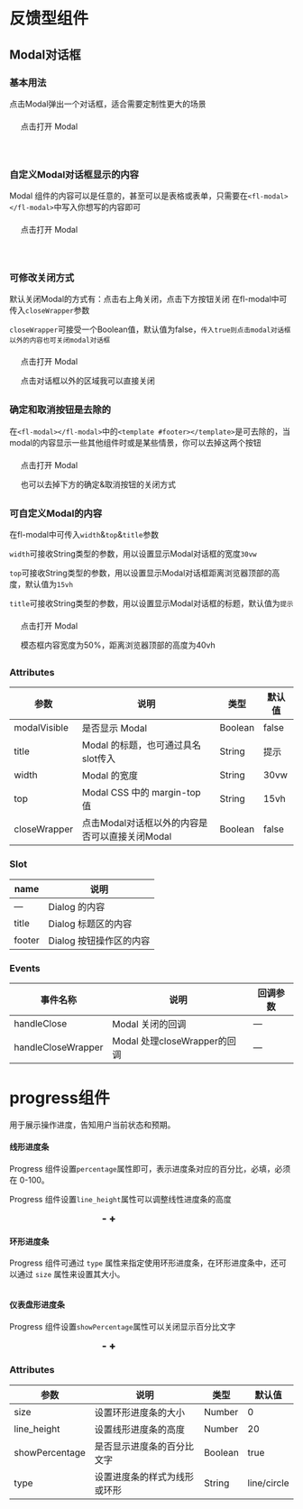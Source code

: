 # 反馈型组件

## Modal对话框
### 基本用法
点击Modal弹出一个对话框，适合需要定制性更大的场景
<div class="box">
 <fl-button type="success" @click="modalVisible=true">点击打开 Modal</fl-button>
 <fl-modal :modalVisible="modalVisible" @closeModal="closeModal">
   <template #footer>
     <fl-button class="foo" plain @click="modalVisible=false">取消</fl-button>
     <fl-button type="success" @click="modalVisible=false">确定</fl-button>
   </template>
 </fl-modal>
</div>

### 自定义Modal对话框显示的内容
Modal 组件的内容可以是任意的，甚至可以是表格或表单，只需要在`<fl-modal></fl-modal>`中写入你想写的内容即可
<div class="box">
 <fl-button type="success" @click="modalVisible1=true">点击打开 Modal</fl-button>
 <fl-modal :modalVisible="modalVisible1" @closeModal="closeModal" title="甚至可以是Switch组件">
 <fl-switch v-model="active" activeColor="green" inActiveColor="black"></fl-switch>
   <template #footer>
     <fl-button class="foo" plain @click="modalVisible1=false">取消</fl-button>
     <fl-button type="success" @click="modalVisible1=false">确定</fl-button>
   </template>
 </fl-modal>
</div>

### 可修改关闭方式
默认关闭Modal的方式有：点击右上角关闭，点击下方按钮关闭
在fl-modal中可传入`closeWrapper`参数

`closeWrapper`可接受一个Boolean值，默认值为false，`传入true则点击modal对话框以外的内容也可关闭modal对话框`
<div class="box">
 <fl-button type="success" @click="modalVisible2=true">点击打开 Modal</fl-button>
 <fl-modal :modalVisible="modalVisible2" @closeModal="closeModal" closeWrapper>
   <p>点击对话框以外的区域我可以直接关闭</p>
   <template #footer>
     <fl-button class="foo" plain @click="modalVisible2=false">取消</fl-button>
     <fl-button type="success" @click="modalVisible2=false">确定</fl-button>
   </template>
 </fl-modal>
</div>

### 确定和取消按钮是去除的
在`<fl-modal></fl-modal>`中的`<template #footer></template>`是可去除的，当modal的内容显示一些其他组件时或是某些情景，你可以去掉这两个按钮
<div class="box">
 <fl-button type="success" @click="modalVisible3=true">点击打开 Modal</fl-button>
 <fl-modal :modalVisible="modalVisible3" @closeModal="closeModal">
   <p>也可以去掉下方的确定&取消按钮的关闭方式</p>
 </fl-modal>
</div>

### 可自定义Modal的内容

在fl-modal中可传入`width`&`top`&`title`参数

`width`可接收String类型的参数，用以设置显示Modal对话框的宽度`30vw`

`top`可接收String类型的参数，用以设置显示Modal对话框距离浏览器顶部的高度，默认值为`15vh`

`title`可接收String类型的参数，用以设置显示Modal对话框的标题，默认值为`提示`
<div class="box">
 <fl-button type="success" @click="modalVisible4=true">点击打开 Modal</fl-button>
 <fl-modal :modalVisible="modalVisible4" @closeModal="closeModal" title="记得给width和top带上单位" width="50%" top="40vh">
   <p>模态框内容宽度为50%，距离浏览器顶部的高度为40vh</p>
   <template #footer>
     <fl-button class="foo" plain @click="modalVisible4=false">取消</fl-button>
     <fl-button type="success" @click="modalVisible4=false">确定</fl-button>
   </template>
 </fl-modal>
</div>


### Attributes
| 参数         | 说明                                           | 类型    | 默认值 |
| ------------ | ---------------------------------------------- | ------- | ------ |
| modalVisible | 是否显示 Modal                                 | Boolean | false  |
| title        | Modal 的标题，也可通过具名 slot传入            | String  | 提示   |
| width        | Modal 的宽度                                   | String  | 30vw   |
| top          | Modal CSS 中的 margin-top 值                   | String  | 15vh   |
| closeWrapper | 点击Modal对话框以外的内容是否可以直接关闭Modal | Boolean | false  |

### Slot
| name   |             说明            |
| ------ | ----------------------- |
| —      | Dialog 的内容           |
| title  | Dialog 标题区的内容     |
| footer | Dialog 按钮操作区的内容 |

### Events
| 事件名称           | 说明                         | 回调参数 |
| ------------------ | ---------------------------- | -------- |
| handleClose        | Modal 关闭的回调             | —        |
| handleCloseWrapper | Modal 处理closeWrapper的回调 | —        |


# progress组件
用于展示操作进度，告知用户当前状态和预期。

#### 线形进度条
Progress 组件设置`percentage`属性即可，表示进度条对应的百分比，必填，必须在 0-100。

<div>
<fl-progress :percentage="22" :color="customColors" type="line" line_height="10"></fl-progress>
<fl-progress :percentage="44" :color="customColors" type="line" line_height="10"></fl-progress>
<fl-progress :percentage="66" :color="customColors" type="line" line_height="10"></fl-progress>
</div>

Progress 组件设置`line_height`属性可以调整线性进度条的高度

<div class="flexbox">
<fl-progress :percentage="percentage1" :color="customColors" type="line" line_height="30"><fl-progress>
<div>
  <fl-button plain class="foo fontw" @click="lowerProgress1">-</fl-button>
  <fl-button plain class="foo fontw" @click="addProgress1">+</fl-button>
</div>
</div>


#### 环形进度条
Progress 组件可通过 `type` 属性来指定使用环形进度条，在环形进度条中，还可以通过 `size` 属性来设置其大小。

<div class="flexbox">
  <fl-progress :percentage="22" :color="customColors" size="160" type="circle"></fl-progress>
  <fl-progress :percentage="44" :color="customColors" size="160" type="circle"></fl-progress>
  <fl-progress :percentage="66" :color="customColors" size="160" type="circle"></fl-progress>
  <fl-progress :percentage="88" :color="customColors" size="160" type="circle"></fl-progress>
</div>

#### 仪表盘形进度条
Progress 组件设置`showPercentage`属性可以关闭显示百分比文字

<div class="flexbox">
<fl-progress size="200" :percentage="percentage" :color="customColors" type="circle"></fl-progress>
<div>
<fl-button plain class="foo fontw" @click="lowerProgress">-</fl-button>
<fl-button plain class="foo fontw" @click="addProgress">+</fl-button>
</div>
<fl-progress size="200" :percentage="percentage" :color="customColors" type="circle" :showPercentage="false"><fl-progress>
</div>

### Attributes
| 参数         | 说明                                           | 类型    | 默认值 |
| ------------ | ---------------------------------------------- | ------- | ------ |
| size | 设置环形进度条的大小                                 | Number | 0  |
| line_height        | 设置线形进度条的高度            | Number  | 20  |
| showPercentage        | 是否显示进度条的百分比文字         | Boolean  | true   |
| type          | 设置进度条的样式为线形或环形                   | String  |  line/circle |


<script>
export default {
  data () {
    return {
      active: true,
      modalVisible: false,
      modalVisible1: false,
      modalVisible2: false,
      modalVisible3: false,
      modalVisible4: false,
      percentage: 0,
      percentage1: 0,
      customColors: [
        { color: '#f56c6c', percentage: 20 },
        { color: '#6f7ad3', percentage: 40 },
        { color: '#e6a23c', percentage: 60 },
        { color: '#1989fa', percentage: 80 },
        { color: '#5cb87a', percentage: 100 }
      ],
      customColor: 'green'      
    }
  },
  methods: {
    closeModal (value) {
      this.modalVisible = value
      this.modalVisible1 = value
      this.modalVisible2 = value
      this.modalVisible3 = value
      this.modalVisible4 = value
    },
    lowerProgress () {
      this.percentage -= 10
      if (this.percentage < 0) {
        this.percentage = 0
      }
    },
    addProgress () {
      this.percentage += 10
      if (this.percentage > 100) {
        this.percentage = 100
      }
    },
    lowerProgress1 () {
      this.percentage1 -= 10
      if (this.percentage1 < 0) {
        this.percentage1 = 0
      }
    },
    addProgress1 () {
      this.percentage1 += 10
      if (this.percentage1 > 100) {
        this.percentage1 = 100
      }
    }    
  }
}

</script>
<style lang="scss" scoped>
.box{
  height: 60px;
  margin: 20px ;
}
.foo:hover,.foo:focus{
  color: #67c23a!important;
  border-color: #67c23a!important;
}  
.fontw{
  font-weight: 800!important;
  font-size: 18px!important;
}
.flexbox{
  width: 70%;
  display: flex;
  justify-content: space-around;
}
</style>